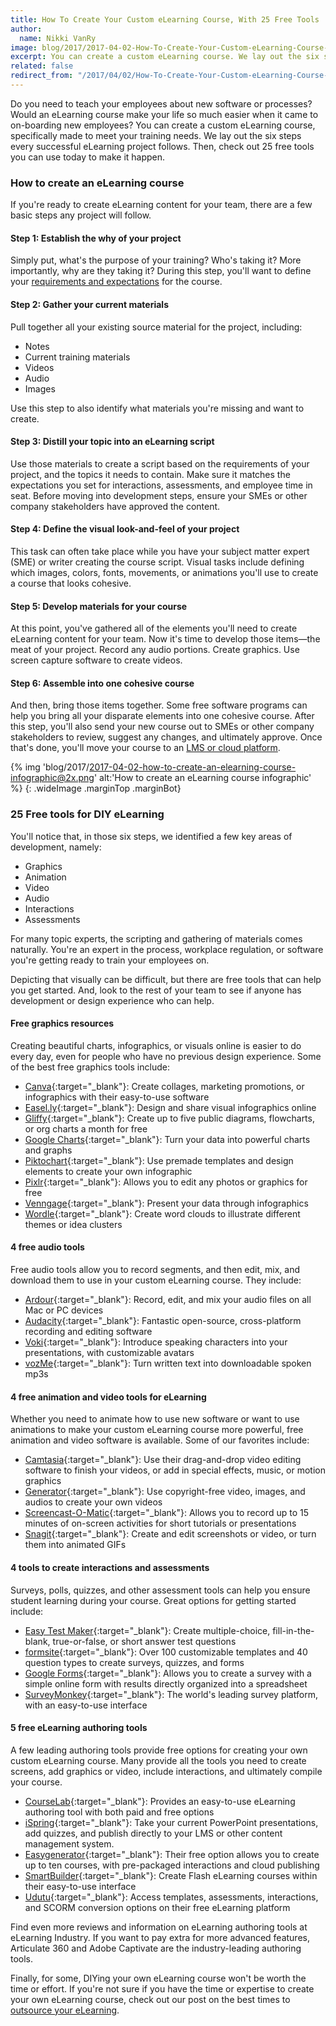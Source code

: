 ```yaml
---
title: How To Create Your Custom eLearning Course, With 25 Free Tools
author:
  name: Nikki VanRy
image: blog/2017/2017-04-02-How-To-Create-Your-Custom-eLearning-Course-With-25-Free-Tools.jpg
excerpt: You can create a custom eLearning course. We lay out the six steps every successful eLearning project follows, and then talk about the 25 free tools you can use today to make it happen.
related: false
redirect_from: "/2017/04/02/How-To-Create-Your-Custom-eLearning-Course-With-25-Free-Tools/"
---
```


Do you need to teach your employees about new software or processes? Would an eLearning course make your life so much easier when it came to on-boarding new employees? You can create a custom eLearning course, specifically made to meet your training needs. We lay out the six steps every successful eLearning project follows. Then, check out 25 free tools you can use today to make it happen.

### How to create an eLearning course
If you're ready to create eLearning content for your team, there are a few basic steps any project will follow.

#### Step 1: Establish the why of your project
Simply put, what's the purpose of your training? Who's taking it? More importantly, why are they taking it? During this step, you'll want to define your [requirements and expectations](/blog/is-it-time-to-evaluate-your-training-strategy/) for the course.

#### Step 2: Gather your current materials
Pull together all your existing source material for the project, including:

+  Notes
+  Current training materials
+  Videos
+  Audio
+  Images

Use this step to also identify what materials you're missing and want to create.

#### Step 3: Distill your topic into an eLearning script
Use those materials to create a script based on the requirements of your project, and the topics it needs to contain. Make sure it matches the expectations you set for interactions, assessments, and employee time in seat.
Before moving into development steps, ensure your SMEs or other company stakeholders have approved the content.

#### Step 4: Define the visual look-and-feel of your project
This task can often take place while you have your subject matter expert (SME) or writer creating the course script. Visual tasks include defining which images, colors, fonts, movements, or animations you'll use to create a course that looks cohesive.

#### Step 5: Develop materials for your course
At this point, you've gathered all of the elements you'll need to create eLearning content for your team. Now it's time to develop those items—the meat of your project. Record any audio portions. Create graphics. Use screen capture software to create videos.

#### Step 6: Assemble into one cohesive course
And then, bring those items together. Some free software programs can help you bring all your disparate elements into one cohesive course.
After this step, you'll also send your new course out to SMEs or other company stakeholders to review, suggest any changes, and ultimately approve. Once that's done, you'll move your course to an [LMS or cloud platform](https://elearningindustry.com/subjects/elearning-software/learning-management-systems-lms).

<!-- TODO: jekyll-assets-v3 -->
{% img 'blog/2017/2017-04-02-how-to-create-an-elearning-course-infographic@2x.png' alt:'How to create an eLearning course infographic' %}
{: .wideImage .marginTop .marginBot}

### 25 Free tools for DIY eLearning
You'll notice that, in those six steps, we identified a few key areas of development, namely:

+  Graphics
+  Animation
+  Video
+  Audio
+  Interactions
+  Assessments

For many topic experts, the scripting and gathering of materials comes naturally. You're an expert in the process, workplace regulation, or software you're getting ready to train your employees on.

Depicting that visually can be difficult, but there are free tools that can help you get started. And, look to the rest of your team to see if anyone has development or design experience who can help.

#### Free graphics resources
Creating beautiful charts, infographics, or visuals online is easier to do every day, even for people who have no previous design experience. Some of the best free graphics tools include:

+  [Canva](https://www.canva.com/){:target="_blank"}: Create collages, marketing promotions, or infographics with their easy-to-use software
+  [Easel.ly](https://www.easel.ly){:target="_blank"}: Design and share visual infographics online
+  [Gliffy](https://www.gliffy.com/){:target="_blank"}: Create up to five public diagrams, flowcharts, or org charts a month for free
+  [Google Charts](https://developers.google.com/chart){:target="_blank"}: Turn your data into powerful charts and graphs
+  [Piktochart](https://piktochart.com){:target="_blank"}: Use premade templates and design elements to create your own infographic
+  [Pixlr](https://pixlr.com){:target="_blank"}: Allows you to edit any photos or graphics for free
+  [Venngage](https://venngage.com){:target="_blank"}: Present your data through infographics
+  [Wordle](http://www.wordle.net/){:target="_blank"}: Create word clouds to illustrate different themes or idea clusters

#### 4 free audio tools
Free audio tools allow you to record segments, and then edit, mix, and download them to use in your custom eLearning course. They include:

+  [Ardour](http://ardour.org/){:target="_blank"}: Record, edit, and mix your audio files on all Mac or PC devices
+  [Audacity](http://www.audacityteam.org/){:target="_blank"}: Fantastic open-source, cross-platform recording and editing software
+  [Voki](http://www.voki.com/){:target="_blank"}: Introduce speaking characters into your presentations, with customizable avatars
+  [vozMe](http://vozme.com/index.php){:target="_blank"}: Turn written text into downloadable spoken mp3s

#### 4 free animation and video tools for eLearning
Whether you need to animate how to use new software or want to use animations to make your custom eLearning course more powerful, free animation and video software is available. Some of our favorites include:

+  [Camtasia](https://www.techsmith.com/camtasia.html){:target="_blank"}: Use their drag-and-drop video editing software to finish your videos, or add in special effects, music, or motion graphics
+  [Generator](http://generator.acmi.net.au/){:target="_blank"}: Use copyright-free video, images, and audios to create your own videos
+  [Screencast-O-Matic](http://screencast-o-matic.com/){:target="_blank"}: Allows you to record up to 15 minutes of on-screen activities for short tutorials or presentations
+  [Snagit](https://www.techsmith.com/screen-capture.html){:target="_blank"}: Create and edit screenshots or video, or turn them into animated GIFs

#### 4 tools to create interactions and assessments
Surveys, polls, quizzes, and other assessment tools can help you ensure student learning during your course. Great options for getting started include:

+  [Easy Test Maker](http://www.easytestmaker.com/){:target="_blank"}: Create multiple-choice, fill-in-the-blank, true-or-false, or short answer test questions
+  [formsite](https://www.formsite.com){:target="_blank"}: Over 100 customizable templates and 40 question types to create surveys, quizzes, and forms
+  [Google Forms](https://www.google.com/drive/start/apps.html){:target="_blank"}: Allows you to create a survey with a simple online form with results directly organized into a spreadsheet
+  [SurveyMonkey](https://www.surveymonkey.com){:target="_blank"}: The world's leading survey platform, with an easy-to-use interface

#### 5 free eLearning authoring tools
A few leading authoring tools provide free options for creating your own custom eLearning course. Many provide all the tools you need to create screens, add graphics or video, include interactions, and ultimately compile your course.

+  [CourseLab](http://www.courselab.com/view_doc.html?mode=home){:target="_blank"}: Provides an easy-to-use eLearning authoring tool with both paid and free options
+  [iSpring](http://www.ispringsolutions.com/free-elearning-suite){:target="_blank"}: Take your current PowerPoint presentations, add quizzes, and publish directly to your LMS or other content management system.
+  [Easygenerator](https://www.easygenerator.com){:target="_blank"}: Their free option allows you to create up to ten courses, with pre-packaged interactions and cloud publishing
+  [SmartBuilder](http://www.smartbuilder.com/){:target="_blank"}: Create Flash eLearning courses within their easy-to-use interface
+  [Udutu](http://www.udutu.com/){:target="_blank"}: Access templates, assessments, interactions, and SCORM conversion options on their free eLearning platform

Find even more reviews and information on eLearning authoring tools at eLearning Industry. If you want to pay extra for more advanced features, Articulate 360 and Adobe Captivate are the industry-leading authoring tools.

Finally, for some, DIYing your own eLearning course won't be worth the time or effort. If you're not sure if you have the time or expertise to create your own eLearning course, check out our post on the best times to [outsource your eLearning](/blog/when-to-outsource-your-elearning/).
